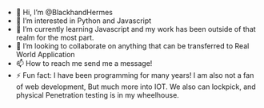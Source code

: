- 👋 Hi, I’m @BlackhandHermes
- 👀 I’m interested in Python and Javascript
- 🌱 I’m currently learning Javascript and my work has been outside of that realm for the most part.
- 💞️ I’m looking to collaborate on anything that can be transferred to Real World Application
- 📫 How to reach me send me a message!
- ⚡ Fun fact: I have been programming for many years! I am also not a fan of web development, But much more into IOT. We also can lockpick, and physical Penetration testing is in my wheelhouse.

<!---
BlackhandHermes/BlackhandHermes is a ✨ special ✨ repository because its `README.md` (this file) appears on your GitHub profile.
You can click the Preview link to take a look at your changes.
--->
